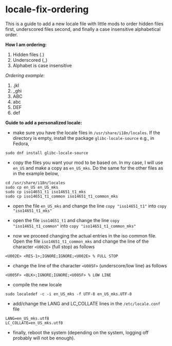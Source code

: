 # locale-fix-ordering

This is a guide to add a new locale file with little mods to order hidden files first, underscored files second, and finally a case insensitive alphabetical order.

**How I am ordering:**
1. Hidden files (.)
2. Underscored (_)
3. Alphabet is case insensitive

*Ordering example:*
1. .jkl
2. _ghi
3. ABC
4. abc
5. DEF
6. def

**Guide to add a personalized locale:**
- make sure you have the locale files in `/usr/share/i18n/locales`. If the directory is empty, install the package `glibc-locale-source` e.g., in Fedora,
```console
sudo dnf install glibc-locale-source
```

- copy the files you want your mod to be based on. In my case, I will use `en_US` and make
a copy as `en_US_mks`. Do the same for the other files as in the example below,
```console
cd /usr/share/i18n/locales
sudo cp en_US en_US_mks
sudo cp iso14651_t1 iso14651_t1_mks
sudo cp iso14651_t1_common iso14651_t1_common_mks
```

- open the file `en_US_mks` and change the line `copy "iso14651_t1"` into `copy "iso14651_t1_mks"`

- open the file `iso14651_t1` and change the line
`copy "iso14651_t1_common"` into `copy "iso14651_t1_common_mks"`

- now we proceed changing the actual entries in the iso common file. Open the file `iso14651_t1_common_mks` and change the line of the character `<U002E>` (full stop) as follows
```console
<U002E> <RES-1>;IGNORE;IGNORE;<U002E> % FULL STOP
```

- change the line of the character `<U005F>` (underscore/low line) as follows
```console
<U005F> <BLK>;IGNORE;IGNORE;<U005F> % LOW LINE
```

- compile the new locale
```console
sudo localedef -c -i en_US_mks -f UTF-8 en_US_mks.UTF-8
```

- add/change the LANG and LC_COLLATE lines in the `/etc/locale.conf` file
```console
LANG=en_US_mks.utf8
LC_COLLATE=en_US_mks.utf8
```

- finally, reboot the system (depending on the system, logging off probably will not be enough).

